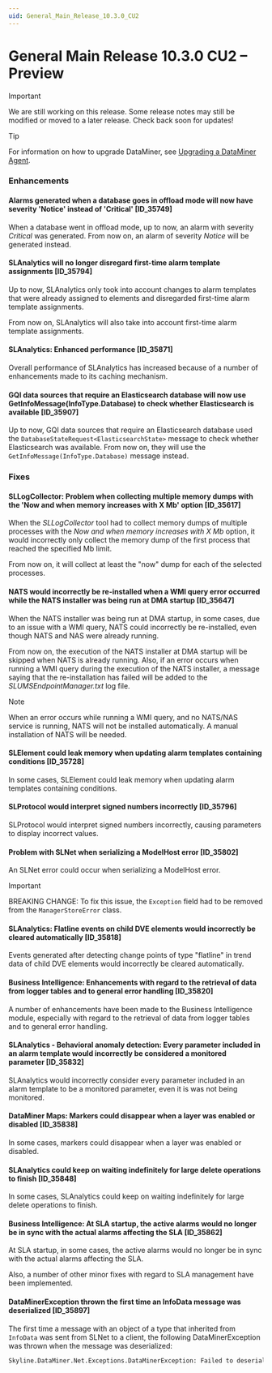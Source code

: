 ```yaml
---
uid: General_Main_Release_10.3.0_CU2
---
```


# General Main Release 10.3.0 CU2 – Preview

> [!IMPORTANT]
> We are still working on this release. Some release notes may still be modified or moved to a later release. Check back soon for updates!

> [!TIP]
> For information on how to upgrade DataMiner, see [Upgrading a DataMiner Agent](xref:Upgrading_a_DataMiner_Agent).

### Enhancements

#### Alarms generated when a database goes in offload mode will now have severity 'Notice' instead of 'Critical' [ID_35749]

<!-- MR 10.2.0 [CU14]/10.3.0 [CU2] - FR 10.3.5 -->

When a database went in offload mode, up to now, an alarm with severity *Critical* was generated. From now on, an alarm of severity *Notice* will be generated instead.

#### SLAnalytics will no longer disregard first-time alarm template assignments [ID_35794]

<!-- MR 10.3.0 [CU2] - FR 10.3.5 -->

Up to now, SLAnalytics only took into account changes to alarm templates that were already assigned to elements and disregarded first-time alarm template assignments.

From now on, SLAnalytics will also take into account first-time alarm template assignments.

#### SLAnalytics: Enhanced performance [ID_35871]

<!-- MR 10.3.0 [CU2] - FR 10.3.5 -->

Overall performance of SLAnalytics has increased because of a number of enhancements made to its caching mechanism.

#### GQI data sources that require an Elasticsearch database will now use GetInfoMessage(InfoType.Database) to check whether Elasticsearch is available [ID_35907]

<!-- MR 10.3.0 [CU2] - FR 10.3.5 -->

Up to now, GQI data sources that require an Elasticsearch database used the `DatabaseStateRequest<ElasticsearchState>` message to check whether Elasticsearch was available. From now on, they will use the `GetInfoMessage(InfoType.Database)` message instead.

### Fixes

#### SLLogCollector: Problem when collecting multiple memory dumps with the 'Now and when memory increases with X Mb' option [ID_35617]

<!-- MR 10.2.0 [CU14]/10.3.0 [CU2] - FR 10.3.5 -->

When the *SLLogCollector* tool had to collect memory dumps of multiple processes with the *Now and when memory increases with X Mb* option, it would incorrectly only collect the memory dump of the first process that reached the specified Mb limit.

From now on, it will collect at least the "now" dump for each of the selected processes.

#### NATS would incorrectly be re-installed when a WMI query error occurred while the NATS installer was being run at DMA startup [ID_35647]

<!-- MR 10.2.0 [CU14]/10.3.0 [CU2] - FR 10.3.5 -->

When the NATS installer was being run at DMA startup, in some cases, due to an issue with a WMI query, NATS could incorrectly be re-installed, even though NATS and NAS were already running.

From now on, the execution of the NATS installer at DMA startup will be skipped when NATS is already running. Also, if an error occurs when running a WMI query during the execution of the NATS installer, a message saying that the re-installation has failed will be added to the *SLUMSEndpointManager.txt* log file.

> [!NOTE]
> When an error occurs while running a WMI query, and no NATS/NAS service is running, NATS will not be installed automatically. A manual installation of NATS will be needed.

#### SLElement could leak memory when updating alarm templates containing conditions [ID_35728]

<!-- MR 10.2.0 [CU14]/10.3.0 [CU2] - FR 10.3.4 -->

In some cases, SLElement could leak memory when updating alarm templates containing conditions.

#### SLProtocol would interpret signed numbers incorrectly [ID_35796]

<!-- MR 10.2.0 [CU14]/10.3.0 [CU2] - FR 10.3.5 -->

SLProtocol would interpret signed numbers incorrectly, causing parameters to display incorrect values.

#### Problem with SLNet when serializing a ModelHost error [ID_35802]

<!-- MR 10.3.0 [CU2] - FR 10.3.5 -->

An SLNet error could occur when serializing a ModelHost error.

> [!IMPORTANT]
> BREAKING CHANGE: To fix this issue, the `Exception` field had to be removed from the `ManagerStoreError` class.

#### SLAnalytics: Flatline events on child DVE elements would incorrectly be cleared automatically [ID_35818]

<!-- MR 10.3.0 [CU2] - FR 10.3.5 -->

Events generated after detecting change points of type "flatline" in trend data of child DVE elements would incorrectly be cleared automatically.

#### Business Intelligence: Enhancements with regard to the retrieval of data from logger tables and to general error handling [ID_35820]

<!-- MR 10.2.0 [CU13]/10.3.0 [CU2] - FR 10.3.5 -->

A number of enhancements have been made to the Business Intelligence module, especially with regard to the retrieval of data from logger tables and to general error handling.

#### SLAnalytics - Behavioral anomaly detection: Every parameter included in an alarm template would incorrectly be considered a monitored parameter [ID_35832]

<!-- MR 10.3.0 [CU2] - FR 10.3.5 -->

SLAnalytics would incorrectly consider every parameter included in an alarm template to be a monitored parameter, even it is was not being monitored.

#### DataMiner Maps: Markers could disappear when a layer was enabled or disabled [ID_35838]

<!-- MR 10.2.0 [CU14]/10.3.0 [CU2] - FR 10.3.5 -->

In some cases, markers could disappear when a layer was enabled or disabled.

#### SLAnalytics could keep on waiting indefinitely for large delete operations to finish [ID_35848]

<!-- MR 10.2.0 [CU13]/10.3.0 [CU2] - FR 10.3.5 -->

In some cases, SLAnalytics could keep on waiting indefinitely for large delete operations to finish.

#### Business Intelligence: At SLA startup, the active alarms would no longer be in sync with the actual alarms affecting the SLA [ID_35862]

<!-- MR 10.2.0 [CU14]/10.3.0 [CU2] - FR 10.3.5 -->

At SLA startup, in some cases, the active alarms would no longer be in sync with the actual alarms affecting the SLA.

Also, a number of other minor fixes with regard to SLA management have been implemented.

#### DataMinerException thrown the first time an InfoData message was deserialized [ID_35897]

<!-- MR 10.3.0 [CU2] - FR 10.3.5 -->

The first time a message with an object of a type that inherited from `InfoData` was sent from SLNet to a client, the following DataMinerException was thrown when the message was deserialized:

```txt
Skyline.DataMiner.Net.Exceptions.DataMinerException: Failed to deserialize message (ProtoBuf). Possible version incompatibility between client and server.  ---&gt; System.InvalidOperationException: It was not possible to prepare a serializer for: Skyline.DataMiner.Net.InfoData ---&gt; System.InvalidOperationException: Unable to resolve a suitable Add method for System.Collections.Generic.IReadOnlyList`1[[System.Guid, mscorlib, Version=4.0.0.0, Culture=neutral, PublicKeyToken=b77a5c561934e089]]&#xD;
```

